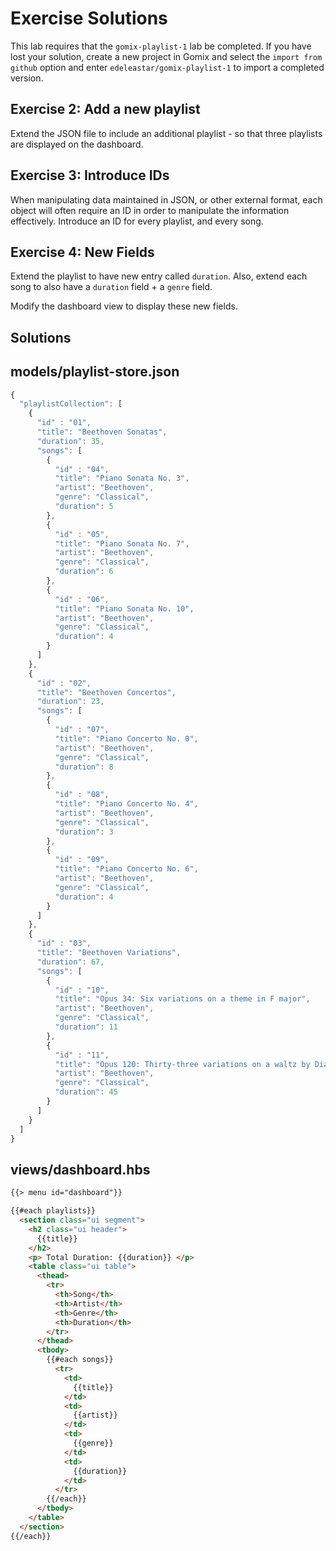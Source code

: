 # Exercise Solutions

This lab requires that the `gomix-playlist-1` lab be completed. If you have lost your solution, create a new project in Gomix and select the `import from github` option and enter `edeleastar/gomix-playlist-1` to import a completed version.

## Exercise 2: Add a new playlist

Extend the JSON file to include an additional playlist - so that three playlists are displayed on the dashboard.

## Exercise 3: Introduce IDs

When manipulating data maintained in JSON, or other external format, each object will often require an ID in order to manipulate the information effectively. Introduce an ID for every playlist, and every song.

## Exercise 4: New Fields

Extend the playlist to have new entry called `duration`. Also, extend each song to also have a `duration` field + a `genre` field.

Modify the dashboard view to display these new fields.

## Solutions

## models/playlist-store.json

~~~js
{
  "playlistCollection": [
    {
      "id" : "01",
      "title": "Beethoven Sonatas",
      "duration": 35,
      "songs": [
        {
          "id" : "04",
          "title": "Piano Sonata No. 3",
          "artist": "Beethoven",
          "genre": "Classical",
          "duration": 5
        },
        {
          "id" : "05",
          "title": "Piano Sonata No. 7",
          "artist": "Beethoven",
          "genre": "Classical",
          "duration": 6
        },
        {
          "id" : "06",
          "title": "Piano Sonata No. 10",
          "artist": "Beethoven",
          "genre": "Classical",
          "duration": 4
        }
      ]
    },
    {
      "id" : "02",
      "title": "Beethoven Concertos",
      "duration": 23,
      "songs": [
        {
          "id" : "07",
          "title": "Piano Concerto No. 0",
          "artist": "Beethoven",
          "genre": "Classical",
          "duration": 8
        },
        {
          "id" : "08",
          "title": "Piano Concerto No. 4",
          "artist": "Beethoven",
          "genre": "Classical",
          "duration": 3
        },
        {
          "id" : "09",
          "title": "Piano Concerto No. 6",
          "artist": "Beethoven",
          "genre": "Classical",
          "duration": 4
        }
      ]
    },
    {
      "id" : "03",
      "title": "Beethoven Variations",
      "duration": 67,
      "songs": [
        {
          "id" : "10",
          "title": "Opus 34: Six variations on a theme in F major",
          "artist": "Beethoven",
          "genre": "Classical",
          "duration": 11
        },
        {
          "id" : "11",
          "title": "Opus 120: Thirty-three variations on a waltz by Diabelli in C majo",
          "artist": "Beethoven",
          "genre": "Classical",
          "duration": 45
        }
      ]
    }
  ]
}
~~~

## views/dashboard.hbs

~~~html
{{> menu id="dashboard"}}

{{#each playlists}}
  <section class="ui segment">
    <h2 class="ui header">
      {{title}}
    </h2>
    <p> Total Duration: {{duration}} </p>
    <table class="ui table">
      <thead>
        <tr>
          <th>Song</th>
          <th>Artist</th>
          <th>Genre</th>
          <th>Duration</th>
        </tr>
      </thead>
      <tbody>
        {{#each songs}}
          <tr>
            <td>
              {{title}}
            </td>
            <td>
              {{artist}}
            </td>
            <td>
              {{genre}}
            </td>
            <td>
              {{duration}}
            </td>
          </tr>
        {{/each}}
      </tbody>
    </table>
  </section>
{{/each}}
~~~
